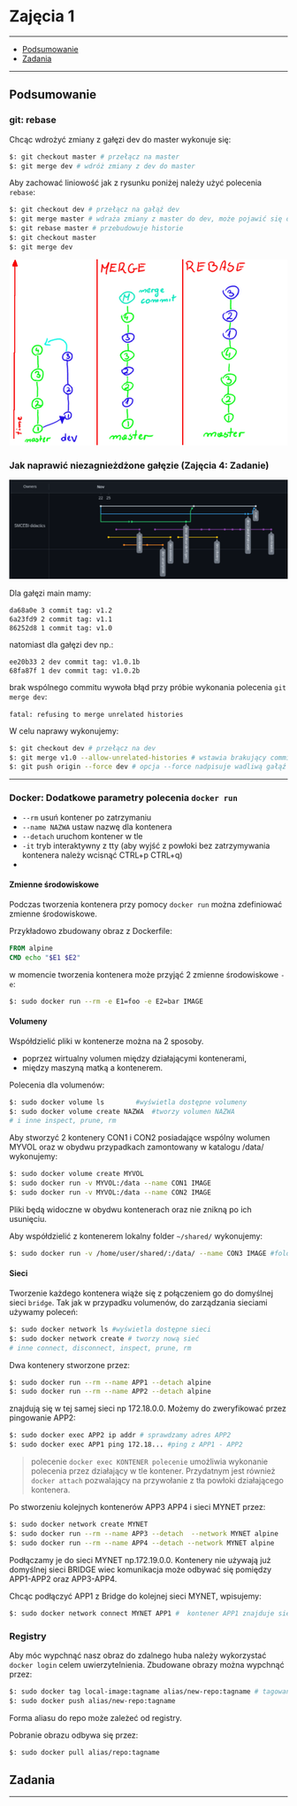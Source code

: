 # Zajęcia 1

---

- [Podsumowanie](#Podsumowanie)
- [Zadania](#Zadania)

---

## Podsumowanie

### git: rebase

Chcąc wdrożyć zmiany z gałęzi dev do master wykonuje się:

```bash
$: git checkout master # przełącz na master
$: git merge dev # wdróż zmiany z dev do master
```

Aby zachować liniowość jak z rysunku poniżej należy użyć polecenia `rebase`:

```bash
$: git checkout dev # przełącz na gałąź dev
$: git merge master # wdraża zmiany z master do dev, może pojawić się dodatkowy commit mergujący
$: git rebase master # przebudowuje historie
$: git checkout master
$: git merge dev
```

![rebase_merge](../.pictures/rebase_merge.png)


### Jak naprawić niezagnieżdżone gałęzie (Zajęcia 4: Zadanie)

![rebase_fix](../.pictures/merge_fix.png)

Dla gałęzi main mamy:

```
da68a0e 3 commit tag: v1.2
6a23fd9 2 commit tag: v1.1
86252d8 1 commit tag: v1.0
```

natomiast dla gałęzi dev np.:

```
ee20b33 2 dev commit tag: v1.0.1b
68fa87f 1 dev commit tag: v1.0.2b
```

brak wspólnego commitu wywoła błąd przy próbie wykonania polecenia `git merge dev`:

`fatal: refusing to merge unrelated histories`

W celu naprawy wykonujemy:

```bash
$: git checkout dev # przełącz na dev
$: git merge v1.0 --allow-unrelated-histories # wstawia brakujący commit gałęzi main
$: git push origin --force dev # opcja --force nadpisuje wadliwą gałąź w repozytorium zdalnym (należy używać ostrożnie, szczególnie w gałęzi głównej)
```
---


### Docker: Dodatkowe parametry polecenia `docker run`

- `--rm` usuń kontener po zatrzymaniu
- `--name NAZWA` ustaw nazwę dla kontenera
- `--detach` uruchom kontener w tle
- `-it` tryb interaktywny z tty (aby wyjść z powłoki bez zatrzymywania kontenera należy wcisnąć CTRL+p CTRL+q)
- 

#### Zmienne środowiskowe 

Podczas tworzenia kontenera przy pomocy `docker run` można zdefiniować zmienne środowiskowe. 

Przykładowo zbudowany obraz z Dockerfile:

```Dockerfile
FROM alpine
CMD echo "$E1 $E2"
```

w momencie tworzenia kontenera może przyjąć 2 zmienne środowiskowe `-e`:

```bash
$: sudo docker run --rm -e E1=foo -e E2=bar IMAGE
```


#### Volumeny

Współdzielić pliki w kontenerze można na 2 sposoby.

- poprzez wirtualny volumen między działającymi kontenerami,
- między maszyną matką a kontenerem.


Polecenia dla volumenów:
```bash
$: sudo docker volume ls		#wyświetla dostępne volumeny
$: sudo docker volume create NAZWA	#tworzy volumen NAZWA
# i inne inspect, prune, rm
```

Aby stworzyć 2 kontenery CON1 i CON2 posiadające wspólny wolumen MYVOL oraz w obydwu przypadkach zamontowany w katalogu /data/ wykonujemy:

```bash
$: sudo docker volume create MYVOL
$: sudo docker run -v MYVOL:/data --name CON1 IMAGE
$: sudo docker run -v MYVOL:/data --name CON2 IMAGE
```

Pliki będą widoczne w obydwu kontenerach oraz nie znikną po ich usunięciu.

Aby współdzielić z kontenerem lokalny folder `~/shared/` wykonujemy:

```bash
$: sudo docker run -v /home/user/shared/:/data/ --name CON3 IMAGE #folder zamontowany w /data
```

#### Sieci

Tworzenie każdego kontenera wiąże się z połączeniem go do domyślnej sieci `bridge`. Tak jak w przypadku volumenów, do zarządzania sieciami używamy poleceń:


```bash
$: sudo docker network ls #wyświetla dostępne sieci
$: sudo docker network create # tworzy nową sieć
# inne connect, disconnect, inspect, prune, rm
```

Dwa kontenery stworzone przez:

```bash
$: sudo docker run --rm --name APP1 --detach alpine
$: sudo docker run --rm --name APP2 --detach alpine
```

znajdują się w tej samej sieci np 172.18.0.0. Możemy do zweryfikować przez pingowanie APP2:

```bash
$: sudo docker exec APP2 ip addr # sprawdzamy adres APP2
$: sudo docker exec APP1 ping 172.18... #ping z APP1 - APP2
```

> polecenie `docker exec KONTENER polecenie` umożliwia wykonanie polecenia przez działający w tle kontener. Przydatnym jest również `docker attach` pozwalający na przywołanie z tła powłoki działającego kontenera.

Po stworzeniu kolejnych kontenerów APP3 APP4 i sieci MYNET przez:

```bash
$: sudo docker network create MYNET
$: sudo docker run --rm --name APP3 --detach  --network MYNET alpine
$: sudo docker run --rm --name APP4 --detach --network MYNET alpine
```

Podłączamy je do sieci MYNET np.172.19.0.0. Kontenery nie używają już domyślnej sieci BRIDGE wiec komunikacja może odbywać się pomiędzy APP1-APP2 oraz APP3-APP4.

Chcąc podłączyć APP1 z Bridge do kolejnej sieci MYNET, wpisujemy:

```bash
$: sudo docker network connect MYNET APP1 #  kontener APP1 znajduje się w dwóch sieciach mogąc komunikować się z pozostałymi 3 kontenerami
```

### Registry

Aby móc wypchnąć nasz obraz do zdalnego huba należy wykorzystać `docker login` celem uwierzytelnienia. Zbudowane obrazy można wypchnąć przez:

```bash
$: sudo docker tag local-image:tagname alias/new-repo:tagname # tagowanie obrazu
$: sudo docker push alias/new-repo:tagname 
```
Forma aliasu do repo może zależeć od registry.

Pobranie obrazu odbywa się przez:

```bash
$: sudo docker pull alias/repo:tagname 
```


## Zadania



---
